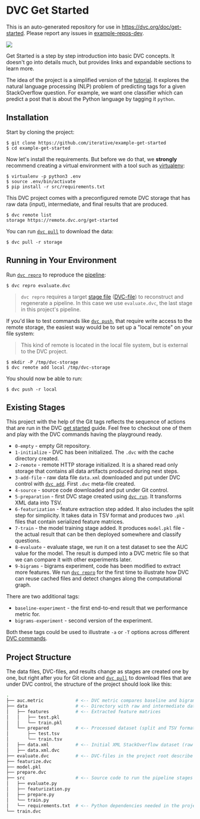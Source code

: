 # DVC Get Started

This is an auto-generated repository for use in https://dvc.org/doc/get-started.
Please report any issues in
[example-repos-dev](https://github.com/iterative/example-repos-dev).

![](https://dvc.org/static/img/example-flow-2x.png)

Get Started is a step by step introduction into basic DVC concepts. It doesn't
go into details much, but provides links and expandable sections to learn more.

The idea of the project is a simplified version of the
[tutorial](https://dvc.org/doc/tutorial). It explores the natural language
processing (NLP) problem of predicting tags for a given StackOverflow question.
For example, we want one classifier which can predict a post that is about the
Python language by tagging it `python`.

## Installation

Start by cloning the project:

```dvc
$ git clone https://github.com/iterative/example-get-started
$ cd example-get-started
```

Now let's install the requirements. But before we do that, we **strongly**
recommend creating a virtual environment with a tool such as
[virtualenv](https://virtualenv.pypa.io/en/stable/):

```dvc
$ virtualenv -p python3 .env
$ source .env/bin/activate
$ pip install -r src/requirements.txt
```

This DVC project comes with a preconfigured remote DVC storage that has raw data
(input), intermediate, and final results that are produced.

```console
$ dvc remote list
storage https://remote.dvc.org/get-started
```

You can run [`dvc pull`](https://man.dvc.org/pull) to download the data:

```console
$ dvc pull -r storage
```

## Running in Your Environment

Run [`dvc repro`](https://man.dvc.org/repro) to reproduce the
[pipeline](https://dvc.org/doc/commands-reference/pipeline):

```console
$ dvc repro evaluate.dvc
```

> `dvc repro` requires a target [stage file](https://man.dvc.org/run)
> ([DVC-file](https://dvc.org/doc/user-guide/dvc-file-format)) to reconstruct
> and regenerate a pipeline. In this case we use `evaluate.dvc`, the last stage
> in this project's pipeline.

If you'd like to test commands like [`dvc push`](https://man.dvc.org/push),
that require write access to the remote storage, the easiest way would be to set
up a "local remote" on your file system:

> This kind of remote is located in the local file system, but is external to
> the DVC project.

```console
$ mkdir -P /tmp/dvc-storage
$ dvc remote add local /tmp/dvc-storage
```

You should now be able to run:

```console
$ dvc push -r local
```

## Existing Stages

This project with the help of the Git tags reflects the sequence of actions that
are run in the DVC [get started](https://dvc.org/doc/get-started) guide. Feel
free to checkout one of them and play with the DVC commands having the
playground ready.

- `0-empty` - empty Git repository.
- `1-initialize` - DVC has been initialized. The `.dvc` with the cache directory
  created.
- `2-remote` - remote HTTP storage initialized. It is a shared read only storage
  that contains all data artifacts produced during next steps.
- `3-add-file` - raw data file `data.xml` downloaded and put under DVC
  control with [`dvc add`](https://man.dvc.org/add). First `.dvc` meta-file
  created.
- `4-source` - source code downloaded and put under Git control.
- `5-preparation` - first DVC stage created using
  [`dvc run`](https://man.dvc.org/run). It transforms XML data into TSV.
- `6-featurization` - feature extraction step added. It also includes the split
  step for simplicity. It takes data in TSV format and produces two `.pkl` files
  that contain serialized feature matrices.
- `7-train` - the model training stage added. It produces `model.pkl` file - the
  actual result that can be then deployed somewhere and classify questions.
- `8-evaluate` - evaluate stage, we run it on a test dataset to see the AUC
  value for the model. The result is dumped into a DVC metric file so that we
  can compare it with other experiments later.
- `9-bigrams` - bigrams experiment, code has been modified to extract more
  features. We run [`dvc repro`](https://man.dvc.org/repro) for the first time
  to illustrate how DVC can reuse cached files and detect changes along the
  computational graph.

There are two additional tags:

- `baseline-experiment` - the first end-to-end result that we performance metric
  for.
- `bigrams-experiment` - second version of the experiment.

Both these tags could be used to illustrate `-a` or `-T` options across
different [DVC commands](https://man.dvc.org/).

## Project Structure

The data files, DVC-files, and results change as stages are created one by one,
but right after you for Git clone and [`dvc pull`](https://man.dvc.org/pull) to
download files that are under DVC control, the structure of the project should
look like this:

```sh
.
├── auc.metric            # <-- DVC metric compares baseline and bigrams
├── data                  # <-- Directory with raw and intermediate data
│   ├── features          # <-- Extracted feature matrices
│   │   ├── test.pkl
│   │   └── train.pkl
│   └── prepared          # <-- Processed dataset (split and TSV formatted)
│       ├── test.tsv
│       └── train.tsv
│   ├── data.xml          # <-- Initial XML StackOverflow dataset (raw data)
│   ├── data.xml.dvc
├── evaluate.dvc          # <-- DVC-files in the project root describe pipeline
├── featurize.dvc
├── model.pkl
├── prepare.dvc
├── src                   # <-- Source code to run the pipeline stages
│   ├── evaluate.py
│   ├── featurization.py
│   ├── prepare.py
│   └── train.py
│   └── requirements.txt  # <-- Python dependencies needed in the project
└── train.dvc
```
